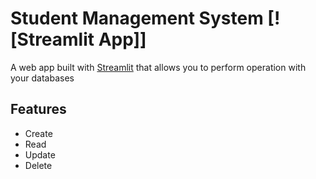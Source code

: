 # Student Management System [![Streamlit App]]
A web app built with [Streamlit](https://streamlit.io/) that allows you to perform operation with your databases 

## Features
- Create 
- Read
- Update
- Delete
    
